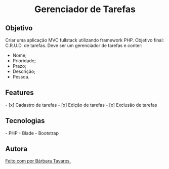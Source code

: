 <h1 align="center"><a>Gerenciador de Tarefas</h1>

<h2>Objetivo</h2>

Criar uma aplicação MVC fullstack utilizando framework PHP. Objetivo final: C.R.U.D. de tarefas. Deve ser um gerenciador de tarefas e conter: 
- Nome;
- Prioridade;
- Prazo;
- Descrição;
- Pessoa.

<h2>Features</h2>
- [x] Cadastro de tarefas
- [x] Edição de tarefas
- [x] Exclusão de tarefas

<h2>Tecnologias</h2>
- PHP
- Blade
- Bootstrap

<h2>Autora</h2>
<a href="linkedin.com/in/barbara--tavares/">Feito com por Bárbara Tavares.</a>
